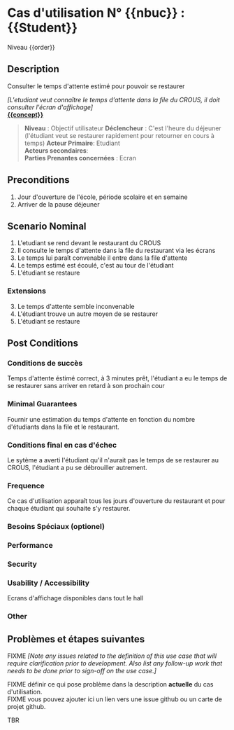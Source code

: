 # Cas d'utilisation N° {{nbuc}} :  {{Student}}

Niveau {{order}}

##	Description

Consulter le temps d'attente estimé pour pouvoir se restaurer

_[L'etudiant veut connaître le temps d'attente dans la file du CROUS, il doit consulter l'écran d'affichage]_   
 **[{{concept}}](https://github.com/nimdanor/gl2020/new/master/tp2/groupe7/sujet7_2/UC/Etudiants/{{etudiant}}.md)**  

> **Niveau** : Objectif utilisateur 
> **Déclencheur** : C'est l'heure du déjeuner (l'étudiant veut se restaurer rapidement pour retourner en cours à temps)
> **Acteur Primaire**: Etudiant   
> **Acteurs secondaires**:   
> **Parties Prenantes concernées** : Ecran
 
 
## Preconditions

1. Jour d'ouverture de l'école, période scolaire et en semaine
2. Arriver de la pause déjeuner

## Scenario Nominal

1.	L'etudiant se rend devant le restaurant du CROUS  
2.	Il consulte le temps d'attente dans la file du restaurant via les écrans
3.	Le temps lui paraît convenable il entre dans la file d'attente  
4.	Le temps estimé est écoulé, c'est au tour de l'étudiant
5. L'étudiant se restaure

###	Extensions

3. Le temps d'attente semble inconvenable
4. L'étudiant trouve un autre moyen de se restaurer
5. L'étudiant se restaure

## Post Conditions
### Conditions de succès 

Temps d'attente éstimé correct, à 3 minutes prêt, l'étudiant a eu le temps de se restaurer sans arriver en retard à son prochain cour

### Minimal Guarantees

Fournir une estimation du temps d'attente en fonction du nombre d'étudiants dans la file et le restaurant.

### Conditions final en cas d'échec

Le sytème a averti l'étudiant qu'il n'aurait pas le temps de se restaurer au CROUS, l'étudiant a pu se débrouiller autrement.


### Frequence

Ce cas d'utilisation apparaît tous les jours d'ouverture du restaurant et pour chaque étudiant qui souhaite s'y restaurer.

### Besoins Spéciaux (optionel)  


### Performance  
###	Security  
###	Usability / Accessibility  
Ecrans d'affichage disponibles dans tout le hall
###	Other  

##	Problèmes et étapes suivantes  
FIXME _[Note any issues related to the definition of this use case that will require clarification prior to development. Also list any follow-up work that needs to be done prior to sign-off on the use case.]_  

FIXME définir ce qui pose problème dans la description **actuelle** du cas d'utilisation.  
FIXME vous pouvez ajouter ici un lien vers une issue github ou un carte de projet github.

TBR
